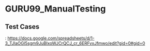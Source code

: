 # GURU99_ManualTesting
## Test Cases
: https://docs.google.com/spreadsheets/d/1-3_TJlaOGl5sgm9JuBIxoWJCrQCJ_cr_6ERFvxJfmwo/edit?gid=0#gid=0
